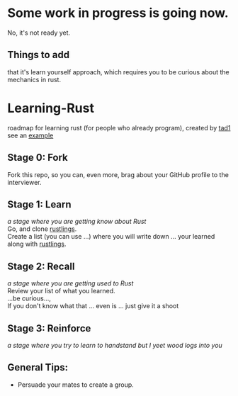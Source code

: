 # Some work in progress is going now.
No, it's not ready yet.

## Things to add
that it's learn yourself approach, which requires you to be curious about the mechanics in rust.

# Learning-Rust
roadmap for learning rust (for people who already program), created by [tad1](https://github.com/tad1)  
see an [example](https://github.com/tad1/Personal-Learning-Rust)

## Stage 0: Fork
Fork this repo, so you can, even more, brag about your GitHub profile to the interviewer.

## Stage 1: Learn
*a stage where you are getting know about Rust*  
Go, and clone [rustlings](https://github.com/rust-lang/rustlings).  
Create a list (you can use ...) where you will write down ... your learned along with [rustlings](https://github.com/rust-lang/rustlings).


## Stage 2: Recall
*a stage where you are getting used to Rust*  
Review your list of what you learned.  
...be curious...,  
If you don't know what that ... even is ... just give it a shoot

## Stage 3: Reinforce
*a stage where you try to learn to handstand but I yeet wood logs into you*</br>


## General Tips:
- Persuade your mates to create a group.
